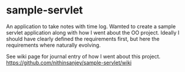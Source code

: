 # sample-servlet

An application to take notes with time log. Wamted to create a sample servlet application along with how I went about the OO project.
Ideally I should have clearly defined the requirements first, but here the requirements where naturally evolving.

See wiki page for journal entry of how I went about this project.
https://github.com/nithinsanjey/sample-servlet/wiki
